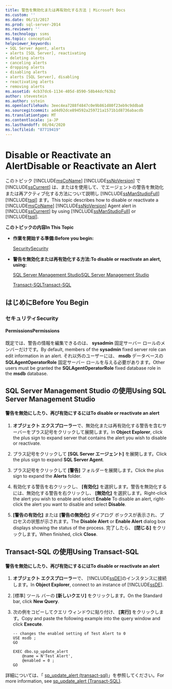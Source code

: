 ```yaml
---
title: 警告を無効化または再有効化する方法 | Microsoft Docs
ms.custom: ''
ms.date: 06/13/2017
ms.prod: sql-server-2014
ms.reviewer: ''
ms.technology: ssms
ms.topic: conceptual
helpviewer_keywords:
- SQL Server Agent, alerts
- alerts [SQL Server], reactivating
- deleting alerts
- canceling alerts
- dropping alerts
- disabling alerts
- alerts [SQL Server], disabling
- reactivating alerts
- removing alerts
ms.assetid: 4cb37dc6-1134-405d-8590-58b44dcf63b2
author: stevestein
ms.author: sstein
ms.openlocfilehash: 3eec4ea7288f4847c0e9b861d80f23eb9c9ddba8
ms.sourcegitcommit: ad4d92dce894592a259721a1571b1d8736abacdb
ms.translationtype: MT
ms.contentlocale: ja-JP
ms.lasthandoff: 08/04/2020
ms.locfileid: "87719419"
---
```

# <a name="disable-or-reactivate-an-alert"></a><span data-ttu-id="9d9e5-102">Disable or Reactivate an Alert</span><span class="sxs-lookup"><span data-stu-id="9d9e5-102">Disable or Reactivate an Alert</span></span>
  <span data-ttu-id="9d9e5-103">このトピック [!INCLUDE[msCoName](../../includes/msconame-md.md)] [!INCLUDE[ssNoVersion](../../includes/ssnoversion-md.md)] で [!INCLUDE[ssCurrent](../../includes/sscurrent-md.md)] は、またはを使用して、でエージェントの警告を無効化または再アクティブ化する方法について説明し [!INCLUDE[ssManStudioFull](../../includes/ssmanstudiofull-md.md)] [!INCLUDE[tsql](../../includes/tsql-md.md)] ます。</span><span class="sxs-lookup"><span data-stu-id="9d9e5-103">This topic describes how to disable or reactivate a [!INCLUDE[msCoName](../../includes/msconame-md.md)] [!INCLUDE[ssNoVersion](../../includes/ssnoversion-md.md)] Agent alert in [!INCLUDE[ssCurrent](../../includes/sscurrent-md.md)] by using [!INCLUDE[ssManStudioFull](../../includes/ssmanstudiofull-md.md)] or [!INCLUDE[tsql](../../includes/tsql-md.md)].</span></span>  
  
 <span data-ttu-id="9d9e5-104">**このトピックの内容**</span><span class="sxs-lookup"><span data-stu-id="9d9e5-104">**In This Topic**</span></span>  
  
-   <span data-ttu-id="9d9e5-105">**作業を開始する準備:**</span><span class="sxs-lookup"><span data-stu-id="9d9e5-105">**Before you begin:**</span></span>  
  
     [<span data-ttu-id="9d9e5-106">Security</span><span class="sxs-lookup"><span data-stu-id="9d9e5-106">Security</span></span>](#Security)  
  
-   <span data-ttu-id="9d9e5-107">**警告を無効化または再有効化する方法:**</span><span class="sxs-lookup"><span data-stu-id="9d9e5-107">**To disable or reactivate an alert, using:**</span></span>  
  
     [<span data-ttu-id="9d9e5-108">SQL Server Management Studio</span><span class="sxs-lookup"><span data-stu-id="9d9e5-108">SQL Server Management Studio</span></span>](#SSMSProcedure)  
  
     [<span data-ttu-id="9d9e5-109">Transact-SQL</span><span class="sxs-lookup"><span data-stu-id="9d9e5-109">Transact-SQL</span></span>](#TsqlProcedure)  
  
##  <a name="before-you-begin"></a><a name="BeforeYouBegin"></a> <span data-ttu-id="9d9e5-110">はじめに</span><span class="sxs-lookup"><span data-stu-id="9d9e5-110">Before You Begin</span></span>  
  
###  <a name="security"></a><a name="Security"></a> <span data-ttu-id="9d9e5-111">セキュリティ</span><span class="sxs-lookup"><span data-stu-id="9d9e5-111">Security</span></span>  
  
####  <a name="permissions"></a><a name="Permissions"></a> <span data-ttu-id="9d9e5-112">Permissions</span><span class="sxs-lookup"><span data-stu-id="9d9e5-112">Permissions</span></span>  
 <span data-ttu-id="9d9e5-113">既定では、警告の情報を編集できるのは、 **sysadmin** 固定サーバー ロールのメンバーだけです。</span><span class="sxs-lookup"><span data-stu-id="9d9e5-113">By default, members of the **sysadmin** fixed server role can edit information in an alert.</span></span> <span data-ttu-id="9d9e5-114">それ以外のユーザーには、 **msdb** データベースの **SQLAgentOperatorRole** 固定サーバー ロールを与える必要があります。</span><span class="sxs-lookup"><span data-stu-id="9d9e5-114">Other users must be granted the **SQLAgentOperatorRole** fixed database role in the **msdb** database.</span></span>  
  
##  <a name="using-sql-server-management-studio"></a><a name="SSMSProcedure"></a> <span data-ttu-id="9d9e5-115">SQL Server Management Studio の使用</span><span class="sxs-lookup"><span data-stu-id="9d9e5-115">Using SQL Server Management Studio</span></span>  
  
#### <a name="to-disable-or-reactivate-an-alert"></a><span data-ttu-id="9d9e5-116">警告を無効にしたり、再び有効にするには</span><span class="sxs-lookup"><span data-stu-id="9d9e5-116">To disable or reactivate an alert</span></span>  
  
1.  <span data-ttu-id="9d9e5-117">**オブジェクト エクスプローラー**で、無効化または再有効化する警告を含むサーバーをプラス記号をクリックして展開します。</span><span class="sxs-lookup"><span data-stu-id="9d9e5-117">In **Object Explorer**, click the plus sign to expand server that contains the alert you wish to disable or reactivate.</span></span>  
  
2.  <span data-ttu-id="9d9e5-118">プラス記号をクリックして **[SQL Server エージェント]** を展開します。</span><span class="sxs-lookup"><span data-stu-id="9d9e5-118">Click the plus sign to expand **SQL Server Agent**.</span></span>  
  
3.  <span data-ttu-id="9d9e5-119">プラス記号をクリックして **[警告]** フォルダーを展開します。</span><span class="sxs-lookup"><span data-stu-id="9d9e5-119">Click the plus sign to expand the **Alerts** folder.</span></span>  
  
4.  <span data-ttu-id="9d9e5-120">有効化する警告を右クリックし、 **[有効化]** を選択します。警告を無効化するには、無効化する警告を右クリックし、 **[無効化]** を選択します。</span><span class="sxs-lookup"><span data-stu-id="9d9e5-120">Right-click the alert you wish to enable and select **Enable** To disable an alert, right-click the alert you want to disable and select **Disable**.</span></span>  
  
5.  <span data-ttu-id="9d9e5-121">**[警告の有効化]** または **[警告の無効化]** ダイアログ ボックスが表示され、プロセスの状態が示されます。</span><span class="sxs-lookup"><span data-stu-id="9d9e5-121">The **Disable Alert** or **Enable Alert** dialog box displays showing the status of the process.</span></span> <span data-ttu-id="9d9e5-122">完了したら、 **[閉じる]** をクリックします。</span><span class="sxs-lookup"><span data-stu-id="9d9e5-122">When finished, click **Close**.</span></span>  
  
##  <a name="using-transact-sql"></a><a name="TsqlProcedure"></a> <span data-ttu-id="9d9e5-123">Transact-SQL の使用</span><span class="sxs-lookup"><span data-stu-id="9d9e5-123">Using Transact-SQL</span></span>  
  
#### <a name="to-disable-or-reactivate-an-alert"></a><span data-ttu-id="9d9e5-124">警告を無効にしたり、再び有効にするには</span><span class="sxs-lookup"><span data-stu-id="9d9e5-124">To disable or reactivate an alert</span></span>  
  
1.  <span data-ttu-id="9d9e5-125">**オブジェクト エクスプローラー**で、 [!INCLUDE[ssDE](../../includes/ssde-md.md)]のインスタンスに接続します。</span><span class="sxs-lookup"><span data-stu-id="9d9e5-125">In **Object Explorer**, connect to an instance of [!INCLUDE[ssDE](../../includes/ssde-md.md)].</span></span>  
  
2.  <span data-ttu-id="9d9e5-126">[標準] ツール バーの **[新しいクエリ]** をクリックします。</span><span class="sxs-lookup"><span data-stu-id="9d9e5-126">On the Standard bar, click **New Query**.</span></span>  
  
3.  <span data-ttu-id="9d9e5-127">次の例をコピーしてクエリ ウィンドウに貼り付け、 **[実行]** をクリックします。</span><span class="sxs-lookup"><span data-stu-id="9d9e5-127">Copy and paste the following example into the query window and click **Execute**.</span></span>  
  
    ```  
    -- changes the enabled setting of Test Alert to 0  
    USE msdb ;  
    GO  
  
    EXEC dbo.sp_update_alert  
        @name = N'Test Alert',  
        @enabled = 0 ;  
    GO  
    ```  
  
 <span data-ttu-id="9d9e5-128">詳細については、「 [sp_update_alert &#40;transact-sql&#41;](/sql/relational-databases/system-stored-procedures/sp-update-alert-transact-sql)」を参照してください。</span><span class="sxs-lookup"><span data-stu-id="9d9e5-128">For more information, see [sp_update_alert &#40;Transact-SQL&#41;](/sql/relational-databases/system-stored-procedures/sp-update-alert-transact-sql).</span></span>  
  
  
